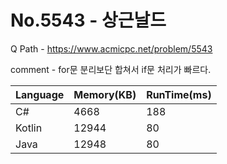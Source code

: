 # No.5543 - 상근날드
Q Path - https://www.acmicpc.net/problem/5543

comment - for문 분리보단 합쳐서 if문 처리가 빠르다.

Language | Memory(KB) | RunTime(ms)
------------ | ------------- | ------
C# | 4668 | 188
Kotlin | 12944 | 80
Java | 12948 | 80